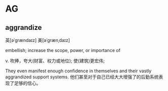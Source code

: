 # AG

## aggrandize

英\[əˈgrændaɪz\] 美\[əˈgrænˌdaɪz\]

embellish; increase the scope, power, or importance of

v. 吹捧，夸大\(财富、权力或地位\); 使\(建筑\)更宏伟;

 They even manifest enough confidence in themselves and their vastly aggrandized support systems. 他们甚至对于自己已经大大增强了的后勤系统表现了足够的信心。

